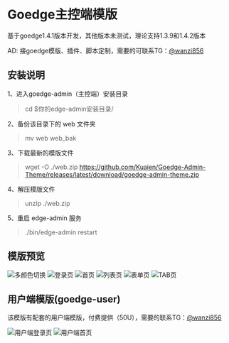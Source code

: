 # Goedge主控端模版
基于goedge1.4.1版本开发，其他版本未测试，理论支持1.3.9和1.4.2版本

AD: 接goedge模版、插件、脚本定制，需要的可联系TG：[@wanzi856][7]

## 安装说明

1、进入goedge-admin（主控端）安装目录
 
> cd $你的edge-admin安装目录/

2、备份该目录下的 web 文件夹
 
> mv web web_bak

3、下载最新的模版文件

> wget -O ./web.zip https://github.com/Kuaien/Goedge-Admin-Theme/releases/latest/download/goedge-admin-theme.zip

4、解压模版文件

> unzip ./web.zip

5、重启 edge-admin 服务

> ./bin/edge-admin restart


## 模版预览

![多颜色切换][1]
![登录页][2]
![首页][3]
![列表页][4]
![表单页][5]
![TAB页][6]

## 用户端模版(goedge-user)

该模版有配套的用户端模版，付费提供（50U），需要的联系TG：[@wanzi856][7]

![用户端登录页][8]
![用户端首页][9]


  [1]: https://bbs.naixi.net/data/attachment/forum/202408/06/183449b3vuvkfbk8pku8ff.jpg
  [2]: https://bbs.naixi.net/data/attachment/forum/202408/06/183453udzpj5l5wsissdej.jpg
  [3]: https://bbs.naixi.net/data/attachment/forum/202408/06/183452mkahhyiai3agvvk6.jpg
  [4]: https://bbs.naixi.net/data/attachment/forum/202408/06/183456d394im3pm7ficfrm.jpg
  [5]: https://bbs.naixi.net/data/attachment/forum/202408/06/183459z2rmmqr2rll1oe1a.jpg
  [6]: https://bbs.naixi.net/data/attachment/forum/202408/06/183502kyelr1s219dzgtls.jpg
  [7]: https://t.me/wanzi856
  [8]: https://bbs.naixi.net/data/attachment/forum/202408/03/011840x9si2ff2d77biisk.png
  [9]: https://bbs.naixi.net/data/attachment/forum/202408/03/011845rs1krzl440mw4ukk.png